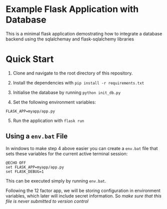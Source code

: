 # Example Flask Application with Database

This is a minimal flask application demostrating how to integrate a database backend using the sqlalchemay and flask-sqlalchemy libraries


# Quick Start

1. Clone and navigate to the root directory of this repository.

2. Install the dependencies with `pip install -r requirements.txt`

3. Initialise the database by running `python init_db.py`

4. Set the following environment variables:
```
FLASK_APP=myapp/app.py
```

5. Run the application with `flask run`


## Using a `env.bat` File

In windows to make step 4 above easier you can create a `env.bat` file that sets these variables for the current active
terminal session:

```
@ECHO OFF
set FLASK_APP=myapp/app.py
set FLASK_DEBUG=1
```

This can be executed simply by running `env.bat`.

Following the 12 factor app, we will be storing configuration in environment variables, which later will include secret
information. So *make sure that this file is never submitted to version control*
